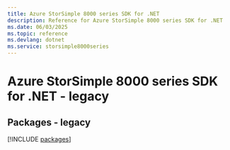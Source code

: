 ```yaml
---
title: Azure StorSimple 8000 series SDK for .NET
description: Reference for Azure StorSimple 8000 series SDK for .NET
ms.date: 06/03/2025
ms.topic: reference
ms.devlang: dotnet
ms.service: storsimple8000series
---
```

# Azure StorSimple 8000 series SDK for .NET - legacy
## Packages - legacy
[!INCLUDE [packages](storsimple-8000-series-index.md)]